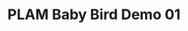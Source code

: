 ---
layout: default
category: bts
tags: ["arduino","solenoid"]
video: "https://player.vimeo.com/video/213286206?badge=0&amp;autopause=0&amp;player_id=0&amp;app_id=72231"
title: "PLAM Baby Bird Demo 01"
thumbnail: "https://i.vimeocdn.com/video/629485193_295x166.jpg?r=pad"
---